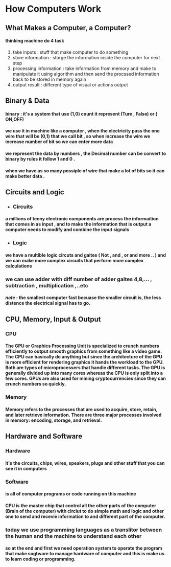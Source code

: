 # How Computers Work
## What Makes a Computer, a Computer?
#### thinking machine do 4 task 
1. take inputs : stuff that make computer to do something
2. store information : storge the information inside the computer for next step
3. processing information : take information from memory and make to manipulate it using algorithm and then send the procssed information back to be stored in memory again
4. output result : different type of visual or actions output

## Binary & Data
#### binary : it's a system that use (1,0) count it represent (Ture , False) or ( ON,OFF)
#### we use it in machine like a computer , when the electricity pass the one wire that will be (0,1) that we call bit , so when increase the wire we increase number of bit so we can enter more data 
#### we represent the data by numbers , the Decimal number can be convert to binary by rules it follow 1 and 0 .
#### when we have as so many possiple of wire that make a lot of bits so it can make better data .

## Circuits and Logic
* ### Circuits
#### a millions of teeny electronic components are process the informaition that comes in as input , and to make the information that is output a computer needs to modify and combine the input signals
* ### Logic
#### we have a multible logic circuts and gaites ( Not , and , or and more .. ) and we can make more complex circuits that perform more complex calculations
### we can use adder with diff number of adder gaites 4,8,... , subtraction , multiplication ,..etc

#### *note* : the smallest computer fast becuase the smaller circuit is, the less distence the electrical signal has to go.

## CPU, Memory, Input & Output 

### CPU
#### The GPU or Graphics Processing Unit is specialized to crunch numbers efficiently to output smooth graphics from something like a video game. The CPU can basically do anything but since the architecture of the GPU is more efficient for rendering graphics it hands the workload to the GPU. Both are types of microprocessers that handle different tasks. The GPU is generally divided up into many cores whereas the CPU is only split into a few cores. GPUs are also used for mining cryptocurrencies since they can crunch numbers so quickly. 

### Memory 
#### Memory refers to the processes that are used to acquire, store, retain, and later retrieve information. There are three major processes involved in memory: encoding, storage, and retrieval.

## Hardware and Software
### Hardware
#### it's the circuits, chips, wires, speakers, plugs and other stuff that you can see it in computers

### Software
#### is all of computer programs or code running on this machine

#### CPU is the master chip that control all the other parts of the computer (Brain of the computer) with circiut to do simple math and logic and other one to send and recevie information to and different part of the computer.

### today we use programming languages as a translitor between the human and the machine to understand each other
#### so at the end and first we need operation system to operate the program that make sogtware to manage hardware of computer and this is make us to learn coding or programming.
